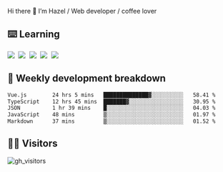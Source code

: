 
Hi there 👋 I’m Hazel / Web developer / coffee lover

## ⌨️ Learning

<samp>
 <a href="https://github.com/vuejs/core"><img src="https://api.iconify.design/logos:vue.svg" /></a>
  <a href="https://github.com/vuejs/core"><img src="https://api.iconify.design/logos:react.svg" /></a>
  <a href="https://github.com/vitejs/vite"><img src="https://api.iconify.design/logos:vitejs.svg" /></a>
  <a href="https://github.com/microsoft/TypeScript"><img src="https://api.iconify.design/logos:typescript-icon.svg" /></a> 
  <a href="https://github.com/unocss/unocss"><img src="https://api.iconify.design/logos:unocss.svg" /></a>
  

</samp>


## 🦀 Weekly development breakdown

<!--START_SECTION:waka-->

```txt
Vue.js        24 hrs 5 mins   ██████████████▓░░░░░░░░░░   58.41 %
TypeScript    12 hrs 45 mins  ███████▓░░░░░░░░░░░░░░░░░   30.95 %
JSON          1 hr 39 mins    █░░░░░░░░░░░░░░░░░░░░░░░░   04.03 %
JavaScript    48 mins         ▒░░░░░░░░░░░░░░░░░░░░░░░░   01.97 %
Markdown      37 mins         ▒░░░░░░░░░░░░░░░░░░░░░░░░   01.52 %
```

<!--END_SECTION:waka-->
## 👬🏻 Visitors

![gh_visitors](https://profile-counter.glitch.me/Hazel-Lin/count.svg)

